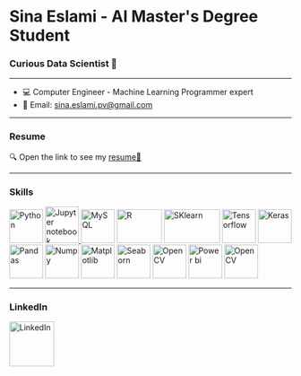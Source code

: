 # Sina Eslami - AI Master's Degree Student 
### Curious Data Scientist 📝
-----------------------------------------------------
* 💻 Computer Engineer - Machine Learning Programmer expert
* 📧 Email: sina.eslami.pv@gmail.com
-----------------------------------------------------
### Resume
🔍 Open the link to see my <a href="https://drive.google.com/file/d/1irCm3rAkHxa4pT10_RPC5O6QIAKTXllG/view?usp=sharing">resume📄</a>

-----------------------------------------------------
### Skills
<p align="left">
  <a href="https://www.python.org/" target="_blank" rel="noreferrer"><img src="https://raw.githubusercontent.com/danielcranney/readme-generator/main/public/icons/skills/python-colored.svg" width="60" height="60" alt="Python" /></a>
  <a href="https://jupyter.org/" target="_blank" rel="noreferrer"><img src = "https://upload.wikimedia.org/wikipedia/commons/thumb/3/38/Jupyter_logo.svg/1200px-Jupyter_logo.svg.png" width="60" height="65" alt="Jupyter notebook"/>
  <a href="https://www.mysql.com/" target="_blank" rel="noreferrer"><img src="https://pipedream.com/s.v0/app_1YMhwo/logo/orig" width="60" height="60" alt="MySQL" /></a>
  <a href="https://www.r-project.org/" target="_blank" rel="noreferrer"><img src="https://upload.wikimedia.org/wikipedia/commons/thumb/1/1b/R_logo.svg/1200px-R_logo.svg.png" width="80" height="60" alt="R" /></a>
  <a href="https://scikit-learn.org/" target="_blank" rel="noreferrer"><img src="https://raw.githubusercontent.com/scikit-learn/scikit-learn/main/doc/logos/scikit-learn-logo.png" width="100" height="60" alt="SKlearn" /></a>
  <a href="https://www.tensorflow.org/" target="_blank" rel="noreferrer"><img src="https://avatars.githubusercontent.com/u/15658638?s=280&v=4" width="60" height="60" alt="Tensorflow" /></a>
  <a href="https://keras.io/" target="_blank" rel="noreferrer"><img src="https://upload.wikimedia.org/wikipedia/commons/thumb/a/ae/Keras_logo.svg/1200px-Keras_logo.svg.png" width="60" height="60" alt="Keras" /></a>
  <a href="https://pandas.pydata.org/" target="_blank" rel="noreferrer"><img src="https://seeklogo.com/images/P/pandas-logo-776F6D45BB-seeklogo.com.png" width="60" height="60" alt="Pandas" /></a>
  <a href="https://numpy.org/" target="_blank" rel="noreferrer"><img src="https://numpy.org/images/logo.svg" width="60" height="60" alt="Numpy" /></a>
  <a href="https://matplotlib.org/" target="_blank" rel="noreferrer"><img src="https://upload.wikimedia.org/wikipedia/commons/thumb/0/01/Created_with_Matplotlib-logo.svg/2048px-Created_with_Matplotlib-logo.svg.png" width="60" height="60" alt="Matplotlib" /></a>
  <a href="https://seaborn.pydata.org/" target="_blank" rel="noreferrer"><img src="https://user-images.githubusercontent.com/315810/92161415-9e357100-edfe-11ea-917d-f9e33fd60741.png" width="60" height="60" alt="Seaborn" /></a>
  <a href="https://opencv.org/" target="_blank" rel="noreferrer"><img src="https://github.com/opencv/opencv/wiki/logo/OpenCV_logo_no_text.png" width="60" height="60" alt="OpenCV" /></a>
  <a href="https:https://powerbi.microsoft.com/en-us/" target="_blank" rel="noreferrer"><img src="https://upload.wikimedia.org/wikipedia/commons/thumb/c/cf/New_Power_BI_Logo.svg/800px-New_Power_BI_Logo.svg.png" width="60" height="60" alt="Power bi" /></a>
  <a href="https://www.microsoft.com/en-us/microsoft-365/excel" target="_blank" rel="noreferrer"><img src="https://upload.wikimedia.org/wikipedia/commons/thumb/3/34/Microsoft_Office_Excel_%282019%E2%80%93present%29.svg/640px-Microsoft_Office_Excel_%282019%E2%80%93present%29.svg.png" width="60" height="60" alt="OpenCV" /></a>
</p>
    
-----------------------------------------------------
### LinkedIn
<p align="left">
    <a href="https://www.linkedin.com/in/real-sina-eslami">
      <img src="https://upload.wikimedia.org/wikipedia/commons/thumb/c/ca/LinkedIn_logo_initials.png/800px-LinkedIn_logo_initials.png" width="80" height="80" alt="LinkedIn" />
    </a>
<p/>
